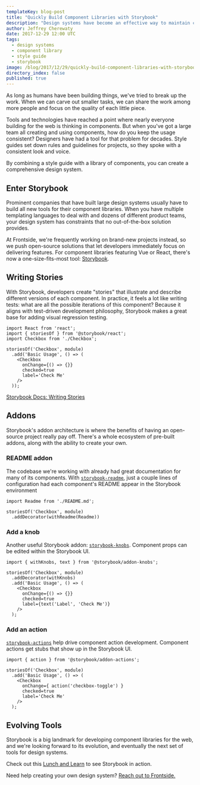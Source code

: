 ```yaml
---
templateKey: blog-post
title: "Quickly Build Component Libraries with Storybook"
description: "Design systems have become an effective way to maintain consistency and improve feature delivery time. What can developers on smaller teams do to apply design system concepts?"
author: Jeffrey Cherewaty
date: 2017-12-29 12:00 UTC
tags: 
  - design systems
  - component library
  - style guide
  - storybook
image: /blog/2017/12/29/quickly-build-component-libraries-with-storybook/storybook.jpg
directory_index: false
published: true
---
```


As long as humans have been building things, we've tried to break up the work. When we can carve out smaller tasks, we can share the work among more people and focus on the quality of each little piece.

Tools and technologies have reached a point where nearly everyone building for the web is thinking in components. But when you've got a large team all creating and using components, how do you keep the usage consistent? Designers have had a tool for that problem for decades. Style guides set down rules and guidelines for projects, so they spoke with a consistent look and voice.

By combining a style guide with a library of components, you can create a comprehensive design system.

## Enter Storybook
Prominent companies that have built large design systems usually have to build all new tools for their component libraries. When you have multiple templating languages to deal with and dozens of different product teams, your design system has constraints that no out-of-the-box solution provides.

At Frontside, we're frequently working on brand-new projects instead, so we push open-source solutions that let developers immediately focus on delivering features. For component libraries featuring Vue or React, there's now a one-size-fits-most tool: [Storybook](https://storybook.js.org).

## Writing Stories
With Storybook, developers create "stories" that illustrate and describe different versions of each component. In practice, it feels a lot like writing tests: what are all the possible iterations of this component? Because it aligns with test-driven development philosophy, Storybook makes a great base for adding visual regression testing.

```
import React from 'react';
import { storiesOf } from '@storybook/react';
import Checkbox from './Checkbox';

storiesOf('Checkbox', module)
  .add('Basic Usage', () => (
    <Checkbox
      onChange={() => {}}
      checked=true
      label='Check Me'
    />
  ));
```

[Storybook Docs: Writing Stories](https://storybook.js.org/basics/writing-stories/)

## Addons
Storybook's addon architecture is where the benefits of having an open-source project really pay off. There's a whole ecosystem of pre-built addons, along with the ability to create your own.

### README addon
The codebase we're working with already had great documentation for many of its components. With [`storybook-readme`](https://github.com/tuchk4/storybook-readme), just a couple lines of configuration had each component's README appear in the Storybook environment

```
import Readme from './README.md';

storiesOf('Checkbox', module)
  .addDecorator(withReadme(Readme))
```

### Add a knob
Another useful Storybook addon: [`storybook-knobs`](https://github.com/storybooks/storybook/tree/master/addons/knobs). Component props can be edited within the Storybook UI.

```
import { withKnobs, text } from '@storybook/addon-knobs';

storiesOf('Checkbox', module)
  .addDecorator(withKnobs)
  .add('Basic Usage', () => (
    <Checkbox
      onChange={() => {}}
      checked=true
      label={text('Label', 'Check Me')}
    />
  );
```

### Add an action
[`storybook-actions`](https://github.com/storybooks/storybook/tree/master/addons/actions) help drive component action development. Component actions get stubs that show up in the Storybook UI.

```
import { action } from '@storybook/addon-actions';

storiesOf('Checkbox', module)
  .add('Basic Usage', () => (
    <Checkbox
      onChange={ action('checkbox-toggle') }
      checked=true
      label='Check Me'
    />
  );
```

## Evolving Tools
Storybook is a big landmark for developing component libraries for the web, and we're looking forward to its evolution, and eventually the next set of tools for design systems.

Check out this [Lunch and Learn](https://youtu.be/RHacQsTxnQ4) to see Storybook in action.

Need help creating your own design system? [Reach out to Frontside.](https://frontside.io/contact/)
